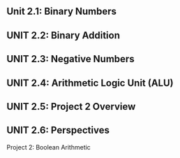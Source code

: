 ## Unit 2.1: Binary Numbers

## UNIT 2.2: Binary Addition

## UNIT 2.3: Negative Numbers

## UNIT 2.4: Arithmetic Logic Unit (ALU)

## UNIT 2.5: Project 2 Overview

## UNIT 2.6: Perspectives

Project 2: Boolean Arithmetic
